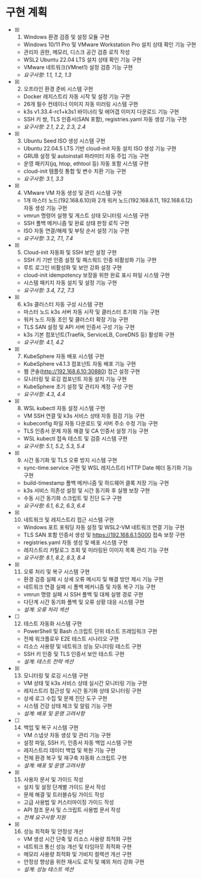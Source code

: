 # 구현 계획

- [x] 1. Windows 환경 검증 및 설정 모듈 구현

  - Windows 10/11 Pro 및 VMware Workstation Pro 설치 상태 확인 기능 구현
  - 관리자 권한, 메모리, 디스크 공간 검증 로직 작성
  - WSL2 Ubuntu 22.04 LTS 설치 상태 확인 기능 구현
  - VMware 네트워크(VMnet1) 설정 검증 기능 구현
  - _요구사항: 1.1, 1.2, 1.3_

- [x] 2. 오프라인 환경 준비 시스템 구현

  - Docker 레지스트리 자동 시작 및 설정 기능 구현
  - 26개 필수 컨테이너 이미지 자동 미러링 시스템 구현
  - k3s v1.33.4-rc1+k3s1 바이너리 및 에어갭 이미지 다운로드 기능 구현
  - SSH 키 쌍, TLS 인증서(SAN 포함), registries.yaml 자동 생성 기능 구현
  - _요구사항: 2.1, 2.2, 2.3, 2.4_

- [x] 3. Ubuntu Seed ISO 생성 시스템 구현

  - Ubuntu 22.04.5 LTS 기반 cloud-init 자동 설치 ISO 생성 기능 구현
  - GRUB 설정 및 autoinstall 파라미터 자동 주입 기능 구현
  - 운영 패키지(jq, htop, ethtool 등) 자동 포함 시스템 구현
  - cloud-init 템플릿 통합 및 변수 치환 기능 구현
  - _요구사항: 3.1, 3.3_

- [x] 4. VMware VM 자동 생성 및 관리 시스템 구현

  - 1개 마스터 노드(192.168.6.10)와 2개 워커 노드(192.168.6.11, 192.168.6.12) 자동 생성 기능 구현
  - vmrun 명령어 실행 및 게스트 상태 모니터링 시스템 구현
  - SSH 폴백 메커니즘 및 완료 상태 판정 로직 구현
  - ISO 자동 연결/해제 및 부팅 순서 설정 기능 구현
  - _요구사항: 3.2, 7.1, 7.4_

- [x] 5. Cloud-init 자동화 및 SSH 보안 설정 구현

  - SSH 키 기반 인증 설정 및 패스워드 인증 비활성화 기능 구현
  - 루트 로그인 비활성화 및 보안 강화 설정 구현
  - cloud-init idempotency 보장을 위한 완료 표시 파일 시스템 구현
  - 시스템 패키지 자동 설치 및 설정 기능 구현
  - _요구사항: 3.4, 7.2, 7.3_

- [x] 6. k3s 클러스터 자동 구성 시스템 구현

  - 마스터 노드 k3s 서버 자동 시작 및 클러스터 초기화 기능 구현
  - 워커 노드 자동 조인 및 클러스터 확장 기능 구현
  - TLS SAN 설정 및 API 서버 인증서 구성 기능 구현
  - k3s 기본 컴포넌트(Traefik, ServiceLB, CoreDNS 등) 활성화 구현
  - _요구사항: 4.1, 4.2_

- [x] 7. KubeSphere 자동 배포 시스템 구현

  - KubeSphere v4.1.3 컴포넌트 자동 배포 기능 구현
  - 웹 콘솔(http://192.168.6.10:30880) 접근 설정 구현
  - 모니터링 및 로깅 컴포넌트 자동 설치 기능 구현
  - KubeSphere 초기 설정 및 관리자 계정 구성 구현
  - _요구사항: 4.3, 4.4_

- [x] 8. WSL kubectl 자동 설정 시스템 구현

  - VM SSH 연결 및 k3s 서비스 상태 자동 점검 기능 구현
  - kubeconfig 파일 자동 다운로드 및 서버 주소 수정 기능 구현
  - TLS 인증서 문제 자동 해결 및 CA 인증서 설정 기능 구현
  - WSL kubectl 접속 테스트 및 검증 시스템 구현
  - _요구사항: 5.1, 5.2, 5.3, 5.4_

- [x] 9. 시간 동기화 및 TLS 오류 방지 시스템 구현

  - sync-time.service 구현 및 WSL 레지스트리 HTTP Date 헤더 동기화 기능 구현
  - build-timestamp 폴백 메커니즘 및 하드웨어 클록 저장 기능 구현
  - k3s 서비스 의존성 설정 및 시간 동기화 후 실행 보장 구현
  - 수동 시간 동기화 스크립트 및 진단 도구 구현
  - _요구사항: 6.1, 6.2, 6.3, 6.4_

- [x] 10. 네트워크 및 레지스트리 접근 시스템 구현

  - Windows 포트 포워딩 자동 설정 및 WSL2-VM 네트워크 연결 기능 구현
  - TLS SAN 포함 인증서 생성 및 https://192.168.6.1:5000 접속 보장 구현
  - registries.yaml 자동 생성 및 배포 시스템 구현
  - 레지스트리 카탈로그 조회 및 미러링된 이미지 목록 관리 기능 구현
  - _요구사항: 8.1, 8.2, 8.3, 8.4_

- [x] 11. 오류 처리 및 복구 시스템 구현

  - 환경 검증 실패 시 상세 오류 메시지 및 해결 방안 제시 기능 구현
  - 네트워크 연결 실패 시 폴백 메커니즘 및 자동 복구 기능 구현
  - vmrun 명령 실패 시 SSH 폴백 및 대체 실행 경로 구현
  - 다단계 시간 동기화 폴백 및 오류 상황 대응 시스템 구현
  - _설계: 오류 처리 섹션_

- [ ] 12. 테스트 자동화 시스템 구현
  - PowerShell 및 Bash 스크립트 단위 테스트 프레임워크 구현
  - 전체 워크플로우 E2E 테스트 시나리오 구현
  - 리소스 사용량 및 네트워크 성능 모니터링 테스트 구현
  - SSH 키 인증 및 TLS 인증서 보안 테스트 구현
  - _설계: 테스트 전략 섹션_

- [x] 13. 모니터링 및 로깅 시스템 구현

  - VM 상태 및 k3s 서비스 상태 실시간 모니터링 기능 구현
  - 레지스트리 접근성 및 시간 동기화 상태 모니터링 구현
  - 상세 로그 수집 및 문제 진단 도구 구현
  - 시스템 건강 상태 체크 및 알림 기능 구현
  - _설계: 배포 및 운영 고려사항_

- [ ] 14. 백업 및 복구 시스템 구현
  - VM 스냅샷 자동 생성 및 관리 기능 구현
  - 설정 파일, SSH 키, 인증서 자동 백업 시스템 구현
  - 레지스트리 데이터 백업 및 복원 기능 구현
  - 전체 환경 복구 및 재구축 자동화 스크립트 구현
  - _설계: 배포 및 운영 고려사항_

- [x] 15. 사용자 문서 및 가이드 작성

  - 설치 및 설정 단계별 가이드 문서 작성
  - 문제 해결 및 트러블슈팅 가이드 작성
  - 고급 사용법 및 커스터마이징 가이드 작성
  - API 참조 문서 및 스크립트 사용법 문서 작성
  - _전체 요구사항 지원_

- [x] 16. 성능 최적화 및 안정성 개선


  - VM 생성 시간 단축 및 리소스 사용량 최적화 구현
  - 네트워크 통신 성능 개선 및 타임아웃 최적화 구현
  - 메모리 사용량 최적화 및 가비지 컬렉션 개선 구현
  - 안정성 향상을 위한 재시도 로직 및 예외 처리 강화 구현
  - _설계: 성능 테스트 섹션_